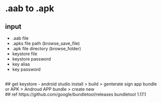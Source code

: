 # .aab to .apk

## input
- .aab file
- .apks file path (browse_save_file)
- .apk file directory (browse_folder)
- keystore file
- keystore password
- key alias
- key password
<br>
## get keystore
- android studio install > build > genterate sign app bundle or APK > Androud APP bundle > create new
<br>
## ref
https://github.com/google/bundletool/releases
bundletool 1.17.1 
